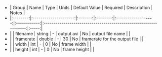  * | Group    | Name                  | Type    | Units    | Default Value       | Required     | Description                                                       | Notes |
 * |:--------:|:---------------------:|:-------:|:--------:|:-------------------:|:------------:|:-----------------------------------------------------------------:|:-----:|
 * |          | filename              | string  | -        | output.avi          | No           | output file name                          |       |
 * |          | framerate             | double  | -        | 30                  | No           | framerate for the output file             |       |
 * |          | width                 | int     | -        | 0                   | No           | frame width                               |       |
 * |          | height                | int     | -        | 0                   | No           | frame height                              |       |
